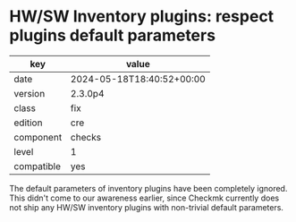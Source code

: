 [//]: # (werk v2)
# HW/SW Inventory plugins: respect plugins default parameters

key        | value
---------- | ---
date       | 2024-05-18T18:40:52+00:00
version    | 2.3.0p4
class      | fix
edition    | cre
component  | checks
level      | 1
compatible | yes

The default parameters of inventory plugins have been completely ignored.
This didn't come to our awareness earlier, since Checkmk currently does not ship any HW/SW inventory plugins with non-trivial default parameters.

